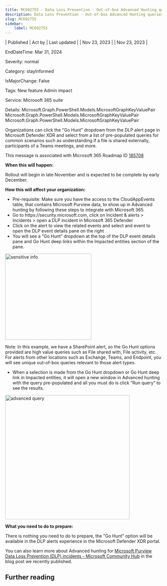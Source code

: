```yaml
---
title: MC692755 - Data Loss Prevention - Out-of-box Advanced Hunting queries for Data Loss Prevention incidents in Microsoft 365 Defender
description: Data Loss Prevention - Out-of-box Advanced Hunting queries for Data Loss Prevention incidents in Microsoft 365 Defender
slug: MC692755
sidebar:
    label: MC692755
---
```


| Published | Act by | Last updated |
| Nov 23, 2023 |  | Nov 23, 2023 |

EndDateTime: Mar 31, 2024

Severity: normal

Category: stayInformed

IsMajorChange: False

Tags: New feature Admin impact

Service: Microsoft 365 suite

Details: Microsoft.Graph.PowerShell.Models.MicrosoftGraphKeyValuePair Microsoft.Graph.PowerShell.Models.MicrosoftGraphKeyValuePair Microsoft.Graph.PowerShell.Models.MicrosoftGraphKeyValuePair

<p>Organizations can click the "Go Hunt” dropdown from the DLP alert page in Microsoft Defender XDR and select from a list of pre-populated queries for common scenarios such as understanding if a file is shared externally, participants of a Teams meetings, and more.</p>
<p>This message is associated with Microsoft 365 Roadmap ID <a href="https://www.microsoft.com/microsoft-365/roadmap?filters=&amp;searchterms=185708" target="_blank">185708</a></p>
<p><b>When this will happen:</b></p>

<p>Rollout will begin in late November and is expected to be complete by early December.&nbsp;</p>

<p><b>How this will affect your organization:</b></p>

<ul><li>Pre-requisite: Make sure you have the access to the CloudAppEvents table, that contains Microsoft Purview data, to show up in Advanced hunting by following these steps to integrate with Microsoft 365.
</li><li>Go to https://security.microsoft.com, click on Incident &amp; alerts &gt; Incidents &gt; open a DLP incident in Microsoft 365 Defender 
</li><li>Click on the alert to view the related events and select and event to open the DLP event details pane on the right
</li><li>You will see a “Go Hunt” dropdown at the top of the DLP event details pane and Go Hunt deep links within the Impacted entities section of the pane.
</li></ul><p><img src="https://img-prod-cms-rt-microsoft-com.akamaized.net/cms/api/am/imageFileData/RW1eXWB?ver=f40b" style="width: 277px;" alt="sensitive info"><br></p><p>Note: In this example, we have a SharePoint alert, so the Go Hunt options provided are high value queries such as File shared with, File activity, etc. For alerts from other locations such as Exchange, Teams, and Endpoint, you will see unique out-of-box queries relevant to those alert types.</p><ul><li>When a selection is made from the Go Hunt dropdown or Go Hunt deep link in Impacted entities, it will open a new window in Advanced hunting with the query pre-populated and all you must do is click “Run query” to see the results.
</li></ul><p><img src="https://img-prod-cms-rt-microsoft-com.akamaized.net/cms/api/am/imageFileData/RW1eVqY?ver=4442" style="width: 400px;" alt="advanced query"><br></p>
<p><b>What you need to do to prepare:</b></p>
<p>There is nothing you need to do to prepare, the "Go Hunt” option will be available in the DLP alerts experience in the Microsoft Defender XDR portal.</p><p>You can also learn more about Advanced hunting for <a href="https://techcommunity.microsoft.com/t5/security-compliance-and-identity/advanced-hunting-for-microsoft-purview-data-loss-prevention-dlp/ba-p/3821330" target="_blank">Microsoft Purview Data Loss Prevention (DLP) incidents - Microsoft Community Hub</a> in the blog post we recently published.</p>

## Further reading
